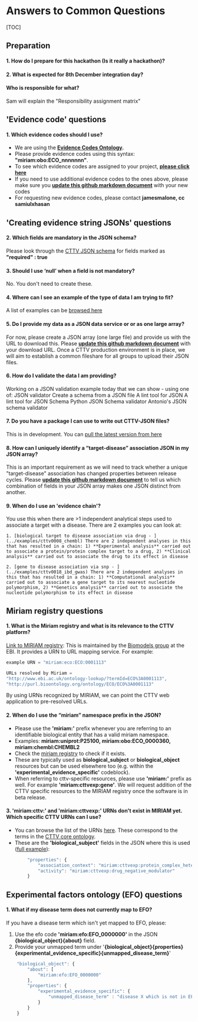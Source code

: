 # Answers to Common Questions

[TOC]

## Preparation
#### 1. How do I prepare for this hackathon (Is it really a hackathon)?
#### 2. What is expected for 8th December integration day?

#### Who is responsible for what?
Sam will explain the "Responsibility assignment matrix"

## 'Evidence code' questions
#### 1. Which evidence codes should I use?
- We are using the **[Evidence Codes Ontology](http://bioportal.bioontology.org/ontologies/ECO).**
- Please provide evidence codes using this syntax: **"miriam:obo:ECO_nnnnnnn"**.
- To see which evidence codes are assigned to your project, **[please click here](../json_schema/evidence_codes.md)**
- If you need to use additional evidence codes to the ones above, please make sure you **[update this github markdown document](../json_schema/evidence_codes.md)** with your new codes
- For requesting new evidence codes, please contact **jamesmalone, cc samiulxhasan**

## 'Creating evidence string JSONs' questions

#### 2. Which fields are mandatory in the JSON schema?
Please look through the [CTTV JSON schema](../json_schema/evidence_string_schema.json) for fields marked as **"required" : true**

#### 3. Should I use ‘null’ when a field is not mandatory?
No. You don't need to create these.

#### 4. Where can I see an example of the type of data I am trying to fit?
A list of examples can be [browsed here](../examples)

#### 5. Do I provide my data as a JSON data service or or as one large array?
For now, please create a JSON array (one large file) and provide us with the URL to download this. Please **[update this github markdown document](../json_schema/evidence_codes.md)** with your download URL. Once a CTTV production environment is in place, we will aim to establish a common fileshare for all groups to upload their JSON files. 

#### 6. How do I validate the data I am providing?
Working on a JSON validation example today that we can show - using one of:
JSON validator
Create a schema from a JSON file
A lint tool for JSON
A lint tool for JSON Schema
Python JSON Schema validator
Antonio's JSON schema validator

#### 7. Do you have a package I can use to write out CTTV-JSON files?
This is in development. You can [pull the latest version from here](../packages)

#### 8. How can I uniquely identify a “target-disease” association JSON in my JSON array?
This is an important requirement as we will need to track whether a unique "target-disease" association has changed properties between release cycles. Please **[update this github markdown document](../json_schema/evidence_codes.md)**
to tell us which combination of fields in your JSON array makes one JSON distinct from another.

#### 9. When do I use an 'evidence chain'?
You use this when there are >1 independent analytical steps used to associate a target with a disease. There are 2 examples you can look at:

	1. [biological target to disease association via drug - ](../examples/cttv0008_chembl) There are 2 independent analyses in this that has resulted in a chain: 1) **Experimental analysis** carried out to associate a protein/protein complex target to a drug, 2) **Clinical analysis** carried out to associate the drug to its effect in disease

	2. [gene to disease association via snp - ](../examples/cttv0018_ibd_gwas) There are 2 independent analyses in this that has resulted in a chain: 1) **Computational analysis** carried out to associate a gene target to its nearest nucleotide polymorphism, 2) **Genetics analysis** carried out to associate the nucleotide polymorphism to its effect in disease

## Miriam registry questions

#### 1. What is the Miriam registry and what is its relevance to the CTTV platform?
[Link to MIRIAM registry](http://www.ebi.ac.uk/miriam/main/collections/): This is maintained by the [Biomodels group](http://www.ebi.ac.uk/biomodels-main/) at the EBI.
It provides a URN to URL mapping service. For example:

```javascript
example URN = "miriam:eco:ECO:0001113"

URLs resolved by Miriam = 
"http://www.ebi.ac.uk/ontology-lookup/?termId=ECO%3A0001113",
"http://purl.bioontology.org/ontology/ECO/ECO%3A0001113"
```

By using URNs recognized by MIRIAM, we can point the CTTV web application to pre-resolved URLs.

#### 2. When do I use the “miriam” namespace prefix in the JSON?
- Please use the **'miriam:'** prefix whenever you are referring to an identifiable biological entity that has a valid miriam namespace.
- Examples: **miriam:uniprot:P25100, miriam:obo:ECO_0000360, miriam:chembl:CHEMBL2**
- Check the [miriam registry](http://www.ebi.ac.uk/miriam/main/collections/) to check if it exists.
- These are typically used as **biological_subject** or **biological_object** resources but can be used elsewhere too (e.g. within the **'experimental_evidence_specific'** codeblock).
- When referring to cttv-specific resources, please use **'miriam:'** prefix as well. For example **'miriam:cttvexp:gene'**. We will request addition of the CTTV specific resources to the MIRIAM registry once the software is in beta release.

#### 3. 'miriam:cttv:' and 'miriam:cttvexp:' URNs don't exist in MIRIAM yet. Which specific CTTV URNs can I use?
- You can browse the list of the URNs [here](../json_schema/cttv_uris_namespaces.md). These correspond to the terms in the  [CTTV core ontology](../ontology/cttv_core.owl).
- These are the **'biological_subject'** fields in the JSON where this is used ([full example](../examples/cttv0008_chembl)):
```javascript
        "properties": {
            "association_context": "miriam:cttvexp:protein_complex_heteropolymer",
            "activity": "miriam:cttvexp:drug_negative_modulator"
        }
```

## Experimental factors ontology (EFO) questions
#### 1. What if my disease term does not currently map to EFO?
If you have a disease term which isn't yet mapped to EFO, please:
1. Use the efo code **'miriam:efo:EFO_0000000'** in the JSON **{biological_object}{about}** field.
1. Provide your unmapped term under '**{biological_object}{properties}{experimental_evidence_specific}{unmapped_disease_term}**'
```javascript
    "biological_object": {
        "about": [
            "miriam:efo:EFO_0000000"
        ],
        "properties": {
            "experimental_evidence_specific": {
                "unmapped_disease_term" : "disease X which is not in EFO"
            }
        }
    }
```








